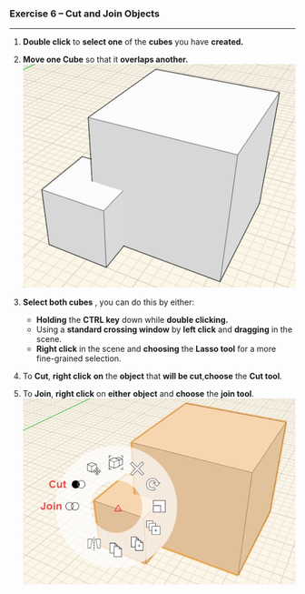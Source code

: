### Exercise 6 – Cut and Join Objects
---

1. **Double click** to **select one** of the **cubes** you have **created.**

2. **Move one Cube** so that it **overlaps another.**
![](./images/a9bdaadd-5879-4a2d-98d4-34446eb79176.png)

3. **Select both cubes** , you can do this by either:
    - **Holding** the **CTRL key** down while **double clicking.**
    - Using a **standard crossing window** by **left click** and **dragging** in the scene.
    - **Right click** in the scene and **choosing** the **Lasso tool** for a more fine-grained selection.

4. To **Cut**, **right click** **on** the **object** that **will be cut**,**choose** the **Cut tool**.

5. To **Join**, **right click** on **either** **object** and **choose**
the **join tool**. ![](./images/1e241324-7523-45d1-8cbb-4dedad3c42c7.png)